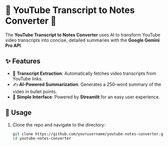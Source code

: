 # 🎥 YouTube Transcript to Notes Converter 📝  

The **YouTube Transcript to Notes Converter** uses AI to transform YouTube video transcripts into concise, detailed summaries with the **Google Gemini Pro API**.  

## ✨ Features  
- 🔗 **Transcript Extraction**: Automatically fetches video transcripts from YouTube links.  
- ✍️ **AI-Powered Summarization**: Generates a 250-word summary of the video in bullet points.  
- 🌟 **Simple Interface**: Powered by **Streamlit** for an easy user experience.  

## 🚀 Usage  
1. Clone the repo and navigate to the directory:  
   ```bash
   git clone https://github.com/yourusername/youtube-notes-converter.git  
   cd youtube-notes-converter  
